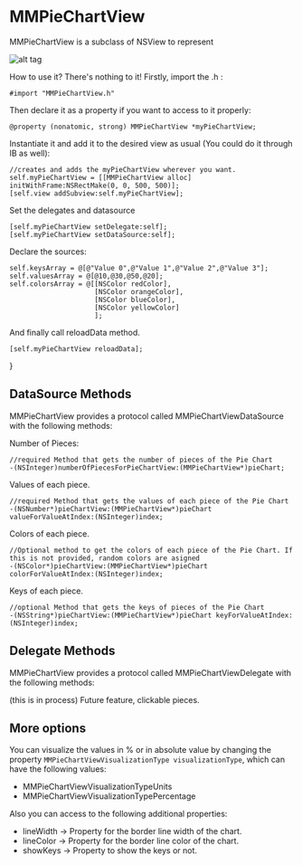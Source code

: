 MMPieChartView
============

MMPieChartView is a subclass of NSView to represent

![alt tag](https://raw.github.com/mdelamata/MMPieChartView/master/MMPieChart%20Demo/capture.png)


How to use it? There's nothing to it! Firstly, import the .h :

    #import "MMPieChartView.h"

Then declare it as a property if you want to access to it properly:

    @property (nonatomic, strong) MMPieChartView *myPieChartView;

Instantiate it and add it to the desired view as usual (You could do it through IB as well):

    //creates and adds the myPieChartView wherever you want.
    self.myPieChartView = [[MMPieChartView alloc] initWithFrame:NSRectMake(0, 0, 500, 500)];
    [self.view addSubview:self.myPieChartView];
    
Set the delegates and datasource

    [self.myPieChartView setDelegate:self];
    [self.myPieChartView setDataSource:self];

Declare the sources:

    self.keysArray = @[@"Value 0",@"Value 1",@"Value 2",@"Value 3"];
    self.valuesArray = @[@10,@30,@50,@20];
    self.colorsArray = @[[NSColor redColor],
                         [NSColor orangeColor],
                         [NSColor blueColor],
                         [NSColor yellowColor]
                         ];


And finally call reloadData method.

    [self.myPieChartView reloadData];
}
    
    
DataSource Methods
------------

MMPieChartView provides a protocol called MMPieChartViewDataSource with the following methods:

Number of Pieces:

    //required Method that gets the number of pieces of the Pie Chart
    -(NSInteger)numberOfPiecesForPieChartView:(MMPieChartView*)pieChart;

Values of each piece.

    //required Method that gets the values of each piece of the Pie Chart
    -(NSNumber*)pieChartView:(MMPieChartView*)pieChart valueForValueAtIndex:(NSInteger)index;

Colors of each piece.

    //Optional method to get the colors of each piece of the Pie Chart. If this is not provided, random colors are asigned
    -(NSColor*)pieChartView:(MMPieChartView*)pieChart colorForValueAtIndex:(NSInteger)index;

Keys of each piece.

    //optional Method that gets the keys of pieces of the Pie Chart
    -(NSString*)pieChartView:(MMPieChartView*)pieChart keyForValueAtIndex:(NSInteger)index;

    
   
Delegate Methods
------------

MMPieChartView provides a protocol called MMPieChartViewDelegate with the following methods:

(this is in process) Future feature, clickable  pieces.
   
   
   
More options
------------

You can visualize the values in % or in absolute value by changing the property `MMPieChartViewVisualizationType visualizationType`, which can have the following values:

* MMPieChartViewVisualizationTypeUnits
* MMPieChartViewVisualizationTypePercentage


Also you can access to the following additional properties:

* lineWidth -> Property for the border line width of the chart.
* lineColor -> Property for the border line color of the chart.
* showKeys -> Property to show the keys or not.
 





    
